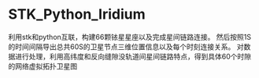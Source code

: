 # STK_Python_Iridium
利用stk和python互联，构建66颗铱星星座以及完成星间链路连接。
然后按照1S的时间间隔导出总共60S的卫星节点三维位置信息以及每个时刻连接关系。
对数据进行处理，利用高纬度和反向缝隙没轨道间星间链路特点，得到具体60个时隙的网络虚拟拓扑卫星图
